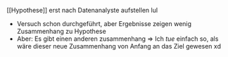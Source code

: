[[Hypothese]] erst nach Datenanalyste aufstellen lul


- Versuch schon durchgeführt, aber Ergebnisse zeigen wenig Zusammenhang zu Hypothese
- Aber: Es gibt einen anderen zusammenhang
=> Ich _tue_ einfach so, als wäre dieser neue Zusammenhang von Anfang an das Ziel gewesen xd
